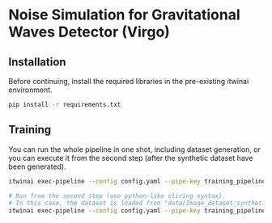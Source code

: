 # Noise Simulation for Gravitational Waves Detector (Virgo)

## Installation

Before continuing, install the required libraries in the pre-existing itwinai environment.

```bash
pip install -r requirements.txt
```

## Training

You can run the whole pipeline in one shot, including dataset generation, or you can
execute it from the second step (after the synthetic dataset have been generated).

```bash
itwinai exec-pipeline --config config.yaml --pipe-key training_pipeline

# Run from the second step (use python-like slicing syntax).
# In this case, the dataset is loaded from "data/Image_dataset_synthetic_64x64.pkl"
itwinai exec-pipeline --config config.yaml --pipe-key training_pipeline --steps 1:
```
